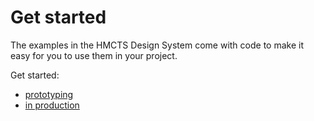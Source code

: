 # Get started

The examples in the HMCTS Design System come with code to make it easy for you to use them in your project.

Get started:

- [prototyping](prototyping)
- [in production](production)